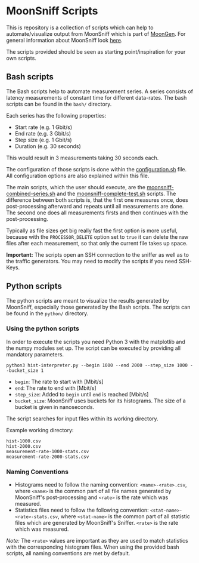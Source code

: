 # MoonSniff Scripts
This is repository is a collection of scripts which can help to automate/visualize output from MoonSniff which is part of [MoonGen](https://github.com/emmericp/MoonGen). For general information about MoonSniff look [here](https://github.com/emmericp/MoonGen/tree/master/examples/moonsniff). 

The scripts provided should be seen as starting point/inspiration for your own scripts.

## Bash scripts
The Bash scripts help to automate measurement series. A series consists of latency measurements of constant time for different data-rates. The bash scripts can be found in the ``bash/`` directory.

Each series has the following properties:
- Start rate (e.g. 1 Gbit/s)
- End rate (e.g. 3 Gbit/s)
- Step size (e.g. 1 Gbit/s)
- Duration (e.g. 30 seconds)

This would result in 3 measurements taking 30 seconds each.

The configuration of those scripts is done within the [configuration.sh](bash/configuration.sh) file. All configuration options are also explained within this file.

The main scripts, which the user should execute, are the [moonsniff-combined-series.sh](bash/moonsniff-combined-series.sh) and the [moonsniff-complete-test.sh](bash/moonsniff-complete-test.sh) scripts. The difference between both scripts is, that the first one measures once, does post-processing afterward and repeats until all measurements are done.
The second one does all measurements firsts and then continues with the post-processing.

Typically as file sizes get big really fast the first option is more useful, because with the ``PROCESSOR_DELETE`` option set to ``true`` it can delete the raw files after each measurement, so that only the current file takes up space.

**Important:** The scripts open an SSH connection to the sniffer as well as to the traffic generators. You may need to modify the scripts if you need SSH-Keys.

## Python scripts
The python scripts are meant to visualize the results generated by MoonSniff, especially those generated by the Bash scripts. The scripts can be found in the ``python/`` directory.

### Using the python scripts
In order to execute the scripts you need Python 3 with the matplotlib and the numpy modules set up. The script can be executed by providing all mandatory parameters.

    python3 hist-interpreter.py --begin 1000 --end 2000 --step_size 1000 --bucket_size 1

* ``begin``: The rate to start with [Mbit/s]
* ``end``: The rate to end with [Mbit/s]
* ``step_size``: Added to ``begin`` until ``end`` is reached [Mbit/s]
* ``bucket_size``: MoonSniff uses buckets for its histograms. The size of a bucket is given in nanoseconds.

The script searches for input files within its working directory.

Example working directory:

    hist-1000.csv
    hist-2000.csv
    measurement-rate-1000-stats.csv
    measurement-rate-2000-stats.csv

### Naming Conventions
* Histograms need to follow the naming convention: ``<name>-<rate>.csv``, where ``<name>`` is the common part of all file names generated by MoonSniff's post-processing and ``<rate>`` is the rate which was measured.
* Statistics files need to follow the following convention: ``<stat-name>-<rate>-stats.csv``, where ``<stat-name>`` is the common part of all statistic files which are generated by MoonSniff's Sniffer. ``<rate>`` is the rate which was measured.

*Note:* The ``<rate>`` values are important as they are used to match statistics with the corresponding histogram files. When using the provided bash scripts, all naming conventions are met by default.
